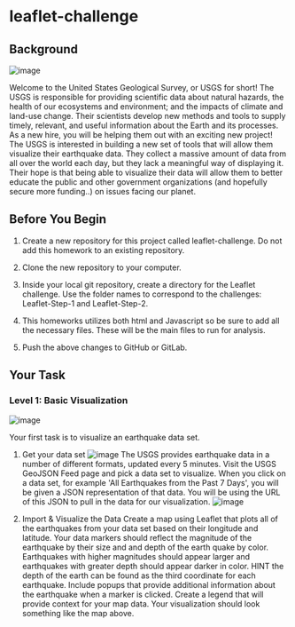 # leaflet-challenge

## Background

![image](https://user-images.githubusercontent.com/75512037/118579129-16f11900-b753-11eb-889f-bffa941e3435.png)


Welcome to the United States Geological Survey, or USGS for short! The USGS is responsible for providing scientific data about natural hazards, the health of our ecosystems and environment; and the impacts of climate and land-use change. Their scientists develop new methods and tools to supply timely, relevant, and useful information about the Earth and its processes. As a new hire, you will be helping them out with an exciting new project!
The USGS is interested in building a new set of tools that will allow them visualize their earthquake data. They collect a massive amount of data from all over the world each day, but they lack a meaningful way of displaying it. Their hope is that being able to visualize their data will allow them to better educate the public and other government organizations (and hopefully secure more funding..) on issues facing our planet.

## Before You Begin


 1. Create a new repository for this project called leaflet-challenge. Do not add this homework to an existing repository.

 2. Clone the new repository to your computer.

 3. Inside your local git repository, create a directory for the Leaflet challenge. Use the folder names to correspond to the challenges: Leaflet-Step-1 and Leaflet-Step-2.

 4. This homeworks utilizes both html and Javascript so be sure to add all the necessary files. These will be the main files to run for analysis.

 5. Push the above changes to GitHub or GitLab.

## Your Task

### Level 1: Basic Visualization
![image](https://user-images.githubusercontent.com/75512037/118579275-620b2c00-b753-11eb-9909-7bda242a20b3.png)

Your first task is to visualize an earthquake data set.

  1. Get your data set
 ![image](https://user-images.githubusercontent.com/75512037/118579375-94b52480-b753-11eb-8078-95a763db1cef.png)
The USGS provides earthquake data in a number of different formats, updated every 5 minutes. Visit the USGS GeoJSON Feed page and pick a data set to visualize. When you click on a data set, for example 'All Earthquakes from the Past 7 Days', you will be given a JSON representation of that data. You will be using the URL of this JSON to pull in the data for our visualization.
![image](https://user-images.githubusercontent.com/75512037/118579432-b31b2000-b753-11eb-9e00-b1a5dfe97ce7.png)

  2. Import & Visualize the Data
  Create a map using Leaflet that plots all of the earthquakes from your data set based on their longitude and latitude.
     Your data markers should reflect the magnitude of the earthquake by their size and and depth of the earth quake by color. Earthquakes with higher magnitudes should appear        larger and earthquakes with greater depth should appear darker in color.
    HINT the depth of the earth can be found as the third coordinate for each earthquake.
    Include popups that provide additional information about the earthquake when a marker is clicked.
    Create a legend that will provide context for your map data.
    Your visualization should look something like the map above.

